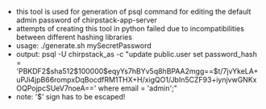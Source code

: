 - this tool is used for generation of psql command for editing the default admin password of chirpstack-app-server
- attempts of creating this tool in python failed due to incompatibilities between different hashing libraries
- usage: ./generate.sh mySecretPassword
- output: psql -U chirpstack_as -c "update public.user set password_hash = 'PBKDF2\$sha512\$100000\$eqyYs7hBYv5q8hBPAA2mgg==\$t/7jvYkeLA+uPJi4jpB66rompxDqBocdfRM1THX+H/xigQO1/JbIn5CZF93+iynjvwGNKxOQPojpcSUeV7noeA==' where email = 'admin';"
- note: '$' sign has to be escaped!
